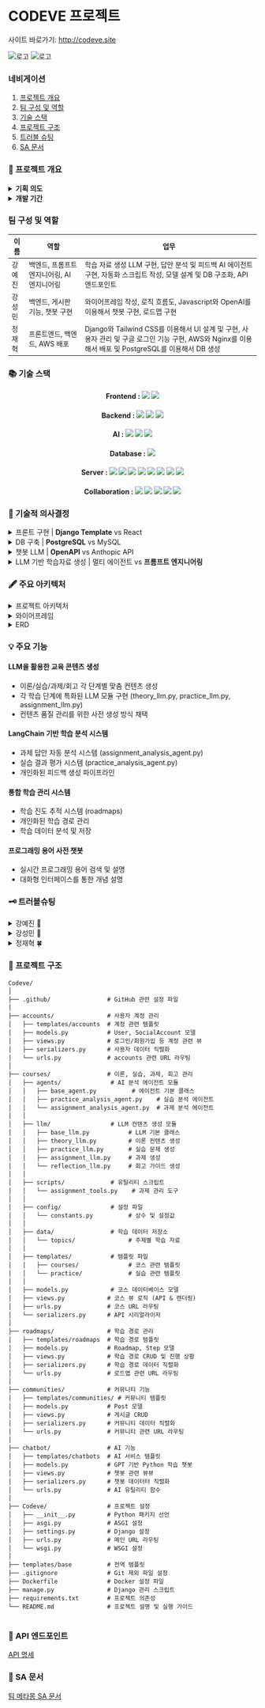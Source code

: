 # CODEVE 프로젝트
사이트 바로가기: http://codeve.site

![로고](https://s3.ap-northeast-2.amazonaws.com/codeve.site/static/images/codeve.png)
![로고](https://images.velog.io/images/hwanghye/post/4bea2bd0-0fd5-46d1-9941-6370526ffb7e/sparta.png)
### 네비게이션
1. [프로젝트 개요](#프로젝트-개요)
2. [팀 구성 및 역할](#팀-구성-및-역할)
3. [기술 스택](#기술-스택)
4. [프로젝트 구조](#프로젝트-구조)
5. [트러블 슈팅](#트러블-슈팅)
6. [SA 문서](#sa-문서)

### 🌼 프로젝트 개요
<details>
    <summary><strong> 기획 의도 </strong></summary>
    저희 팀은 모두 비전공자로 구성되어 있습니다. 프로그래밍을 처음 접했을 때, ‘변수는 왜 필요할까?’, ‘객체지향이 뭐야?’ 같은 기초 개념과 컴퓨터 사이언스 배경지식이 낯설고 어렵게 느껴졌던 경험이 있습니다. 특히, 부트캠프와 같은 빠르게 진행되는 교육 과정에서는 이러한 기초 지식 부족이 수업과 실습에 큰 어려움으로 다가왔습니다.

이러한 경험을 바탕으로, 저희는 **튜터가 옆에서 맞춤형 과외를 해주듯이 대화를 기반**으로 **프로그래밍의 기초를 빠르고 쉽게 이해할 수 있는 AI 기반 튜터링 서비스**를 기획하게 되었습니다. 복잡한 개념을 실생활 비유와 직관적인 설명으로 풀어내어 학습자가 부담 없이 배우고 성장할 수 있는 환경을 제공하고자 합니다.
</details>

<details>
    <summary><strong> 개발 기간 </strong></summary>
    2025.01.06 ~ 2025.01.30 약 4주
</details>

### 팀 구성 및 역할

|이름 |	역할 | 업무 |
-----|--------------|----------------------|
|강예진 | 백엔드, 프롬프트 엔지니어링, AI 엔지니어링 | 학습 자료 생성 LLM 구현, 답안 분석 및 피드백 AI 에이전트 구현, 자동화 스크립트 작성, 모델 설계 및 DB 구조화, API 엔드포인트 |
|강성민	| 백엔드, 게시판 기능, 챗봇 구현 | 와이어프레임 작성, 로직 흐름도, Javascript와 OpenAI를 이용해서 챗봇 구현, 로드맵 구현 |
|정재혁	| 프론트엔드, 백엔드, AWS 배포 | Django와 Tailwind CSS를 이용해서 UI 설계 및 구현, 사용자 관리 및 구글 로그인 기능 구현, AWS와 Nginx를 이용해서 배포 및 PostgreSQL를 이용해서 DB 생성 |






### 📚 기술 스택

<div align=center>

#### Frontend : <img src="https://img.shields.io/badge/django template 5.1.4-092E20?style=for-the-badge&logo=django&logoColor=white"> <img src="https://img.shields.io/badge/Tailwind%20CSS-06B6D4?style=for-the-badge&logo=tailwindcss&logoColor=white">

#### Backend : <img src="https://img.shields.io/badge/Python%203.10-3776AB?style=for-the-badge&logo=python&logoColor=white"> <img src="https://img.shields.io/badge/django rest framework-092E20?style=for-the-badge&logo=django&logoColor=white"> <img src="https://img.shields.io/badge/django 5.1.4-092E20?style=for-the-badge&logo=django&logoColor=white"> 

#### AI : <img src="https://img.shields.io/badge/OpenAI-2D2D3C?style=for-the-badge&logo=openai&logoColor=white"> <img src="https://img.shields.io/badge/LangChain-0052CC?style=for-the-badge&logo=langchain&logoColor=white"> <img src="https://img.shields.io/badge/Anthropic-FF6D00?style=for-the-badge&logo=anthropic&logoColor=white">

#### Database : <img src="https://img.shields.io/badge/PostgreSQL-336791?style=for-the-badge&logo=postgresql&logoColor=white"> 

#### Server : <img src="https://img.shields.io/badge/AMAZON EC2-FFE900?style=for-the-badge&logo=amazon&logoColor=black"> <img src="https://img.shields.io/badge/Amazon S3-DC382D?style=for-the-badge&logo=amazon-s3&logoColor=white"> <img src="https://img.shields.io/badge/Docker-2496ED?style=for-the-badge&logo=docker&logoColor=white"> <img src="https://img.shields.io/badge/NGINX-2F9624?style=for-the-badge&logo=nginx&logoColor=white"> <img src="https://img.shields.io/badge/GUNICORN-2BB530?style=for-the-badge&logo=gunicorn&logoColor=white"> <img src="https://img.shields.io/badge/DOCKER COMPOSE-3D97FF?style=for-the-badge&logo=docker&logoColor=white"> <img src="https://img.shields.io/badge/AWS RDS-527FFF?style=for-the-badge&logo=amazon-aws&logoColor=white"> <img src="https://img.shields.io/badge/AWS ALB-FF9900?style=for-the-badge&logo=amazon-aws&logoColor=white">

 

#### Collaboration : <img src="https://img.shields.io/badge/github-181717?style=for-the-badge&logo=github&logoColor=white"> <img src="https://img.shields.io/badge/Figma-F24E1E?style=for-the-badge&logo=figma&logoColor=white"> <img src="https://img.shields.io/badge/Slack-4A154B?style=for-the-badge&logo=slack&logoColor=white"> <img src="https://img.shields.io/badge/Notion-000000?style=for-the-badge&logo=notion&logoColor=white"> <img src="https://img.shields.io/badge/Google%20Docs-34A853?style=for-the-badge&logo=google-docs&logoColor=white"> 

</div>

### 🫧 기술적 의사결정
<details>
    <summary>프론트 구현 | <strong>Django Template</strong> vs React</summary>
<table border="1">
    <tr>
        <th>항목</th>
        <th>Django Template</th>
        <th>React</th>
    </tr>
    <tr>
        <td>렌더링 방식</td>
        <td>SSR (서버 사이드 렌더링)</td>
        <td>기본적으로 CSR (클라이언트 사이드 렌더링)</td>
    </tr>
    <tr>
        <td>초기 로딩 속도</td>
        <td>빠름 (HTML 자체 전달)</td>
        <td>JS 번들 로딩까지 대기 필요 (SSR 적용 전제 제외 시)</td>
    </tr>
    <tr>
        <td>SEO(검색 최적화)</td>
        <td>유리 (서버 렌더링으로 콘텐츠 완전 제공)</td>
        <td>순수 CSR 시 제한적 (SSR 프레임워크 적용 시 개선 가능)</td>
    </tr>
    <tr>
        <td>상호작용/동적 UI</td>
        <td>제한적 (AJAX와 약간의 JS로 가능하지만 규모가 제한됨)</td>
        <td>강력 (SPA 구현과 동적 상태 관리, 부분 렌더링 용이)</td>
    </tr>
    <tr>
        <td>학습 곡선</td>
        <td>Django(파이썬) 지식으로 충분, 템플릿 문법만 숙지하면 됨</td>
        <td>React 기본 문법 + 자바스크립트 생태계(webpack 등) 학습 필요</td>
    </tr>
    <tr>
        <td>프로젝트 구조</td>
        <td>서버 템플릿 기반, 전통적 웹 방식</td>
        <td>백엔드/프론트엔드 분리, API 통신 기반 SPA</td>
    </tr>
    <tr>
        <td>확장성</td>
        <td>단일 프로젝트로 간단하지만 큰 규모 확장 시 제약 있을 수 있음</td>
        <td>프론트엔드/백엔드 분리로 대규모 프로젝트에도 유연함</td>
    </tr>
    <tr>
        <td>배포/호스팅</td>
        <td>Django 서버 하나만 배포하면 됨</td>
        <td>프론트엔드와 백엔드를 각각 빌드/배포해야 함</td>
    </tr>
</table>
<p><strong>의사결정:</strong> <span style="color: orange; font-weight: bold;">Django Template</span>은 서버 사이드 렌더링으로 SEO, 초기 로딩 속도, CRUD 서비스에 적합하며, 통합 배포와 유지보수가 용이하다. React는 동적 UI와 확장성이 뛰어나지만, 현재 프로젝트의 요구사항과 유지보수 전략을 고려했을 때 <span style="color: orange; font-weight: bold;">Django Template</span>이 최적의 선택이라고 생각했습니다.</p>
</details>

<details>
    <summary>DB 구축 | <strong>PostgreSQL</strong> vs MySQL</summary>
    <table border="1">
        <tr>
            <th>특징</th>
            <th>PostgreSQL</th>
            <th>MySQL</th>
        </tr>
        <tr>
            <td>성능</td>
            <td>복잡한 쿼리 및 대규모 데이터 처리에 우수</td>
            <td>단순한 쿼리에서 빠른 성능</td>
        </tr>
        <tr>
            <td>확장성</td>
            <td>수평적 확장성 뛰어남</td>
            <td>수직적 확장성에 강점</td>
        </tr>
        <tr>
            <td>호환성</td>
            <td>SQL 표준 준수, 다양한 언어 호환</td>
            <td>가벼운 데이터베이스 시스템</td>
        </tr>
        <tr>
            <td>트랜잭션</td>
            <td>강력한 트랜잭션 관리, MVCC 지원</td>
            <td>InnoDB를 통한 ACID 지원</td>
        </tr>
        <tr>
            <td>기능</td>
            <td>고급 기능 및 복잡한 데이터 모델링 지원</td>
            <td>기본적인 RDBMS 기능 지원</td>
        </tr>
        <tr>
            <td>지원</td>
            <td>활발한 커뮤니티 및 엔터프라이즈 지원</td>
            <td>Oracle 지원, 커뮤니티 지원</td>
        </tr>
        <tr>
            <td>배포</td>
            <td>설정이 복잡할 수 있음</td>
            <td>간편한 설정과 배포</td>
        </tr>
    </table>

<p><strong>의사결정:</strong> 기술 사용에 있어서 <span style="color: orange; font-weight: bold;">PostgreSQL</span>과 MySQL 사용을 놓고 고민하다가, 대규모 데이터를 다루거나 장기적인 확장성과 안정성을 고려하여 <span style="color: orange; font-weight: bold;">PostgreSQL</span>을 선택하게 되었습니다.</p>
</details>

<details>
    <summary>챗봇 LLM | <strong>OpenAPI</strong> vs Anthopic API</summary>
<table border="1">
    <tr>
        <th>모델</th>
        <th>GPT-4o Mini</th>
        <th>GPT-o1-mini</th>
        <th>Claude 3.5 Sonnet</th>
    </tr>
    <tr>
        <td>성능</td>
        <td>고급 언어 작업, 다분야 학습, 복잡한 논리적 추론에 강점</td>
        <td>추론 기능이 좋아진 모델. 단순작업에 적합하나 생성된지 얼마 안되어 일부 성능 부족.</td>
        <td>장기 문맥 이해, 자연스러운 언어 생성, 감성적 표현에 강점</td>
    </tr>
    <tr>
        <td>입력 비용 (백만 토큰당)</td>
        <td>$0.15</td>
        <td>$3</td>
        <td>$3</td>
    </tr>
    <tr>
        <td>출력 비용 (백만 토큰당)</td>
        <td>$0.60</td>
        <td>$12</td>
        <td>$15</td>
    </tr>
    <tr>
        <td>응답 속도</td>
        <td>2.7초</td>
        <td>9초</td>
        <td>4.5초</td>
    </tr>
    <tr>
        <td>멀티모달 지원</td>
        <td>텍스트, 이미지</td>
        <td>텍스트, 이미지</td>
        <td>텍스트, 이미지</td>
    </tr>
    <tr>
        <td>컨텍스트 길이</td>
        <td>128,000 토큰</td>
        <td>128,000 토큰</td>
        <td>200,000 토큰</td>
    </tr>
</table></strong>

<p><strong>의사결정:</strong> 비용 효율성, 응답 속도, 간단한 응답이 우리가 사용하는 기술 요구 사항인 점을 고려했을 때, 
    <span style="color: orange; font-weight: bold;">GPT-o1-mini</span> 와 
    <span style="color: orange; font-weight: bold;">Claude 3.5 Sonnet</span> 보다 
    <span style="color: orange; font-weight: bold;">GPT-4o-mini</span> 모델을 선택하는 것이 합리적이라고 판단하여 선택하게 되었습니다.
</p>

</table>
</details>
<details>
    <summary>LLM 기반 학습자료 생성 | 멀티 에이전트 vs <strong>	
프롬프트 엔지니어링 </strong></summary>
<table border="1">
    <tr>
        <th>항목</th>
        <th>멀티에이전트 구조</th>
        <th>프롬프트 체인</th>
    </tr>
    <tr>
        <td>구현 복잡도</td>
        <td>
            - 각 단계별 독립적 에이전트 설계 필요<br>
            - 에이전트 간 데이터 연계 및 API 설계 필요<br>
            - 학습 곡선이 높음
        </td>
        <td>
            - 단일 LLM 컨텍스트에서 프롬프트 최적화<br>
            - 추가 설계 없이 빠르게 적용 가능
        </td>
    </tr>
    <tr>
        <td>비용 효율성</td>
        <td>
            - 특정 단계에서 Function Calling 사용 가능<br>
            - 초기 개발 비용과 관리 비용이 큼
        </td>
        <td>
            - 초기 비용 낮음<br>
            - 대규모 데이터 처리 시 비용 증가 가능성 있음
        </td>
    </tr>
    <tr>
        <td>확장성과 유지보수</td>
        <td>
            - 새로운 학습 단계나 기능 추가에 유리<br>
            - 복잡도가 높아질수록 유지보수 어려움
        </td>
        <td>
            - 초기 유지보수 간단<br>
            - 새로운 역할 추가 시 프롬프트 수정으로 간단히 적용<br>
            - 학습 단계 증가 시 프롬프트 관리 복잡성 증가 가능성
        </td>
    </tr>
    <tr>
        <td>프로젝트 완료 가능성</td>
        <td>
            - 마감 기한 내 완벽한 구현 부담 큼<br>
            - 높은 유연성과 효율성 제공 가능
        </td>
        <td>
            - 구현 속도 빠름<br>
            - 단기 프로젝트에 적합
        </td>
    </tr>
    <tr>
        <td>장점</td>
        <td>
            - 독립적이고 유연한 구조 제공<br>
            - 확장성 및 효율성 우수
        </td>
        <td>
            - 구현 속도 빠름<br>
            - 단기 프로젝트에 적합
        </td>
    </tr>
    <tr>
        <td>단점</td>
        <td>
            - 높은 초기 개발 비용과 학습 필요<br>
            - 시간 제약 내 구현 어려움<br>
            - 에이전트 수만큼 레이턴시 증가 가능
        </td>
        <td>
            - 확장성과 유연성 제한<br>
            - 복잡한 기능 추가 시 프롬프트 수정 필요<br>
            - 멀티에이전트가 효율적으로 풀 수 있는 문제에서 성능이 떨어질 수 있음
        </td>
    </tr>
</table>
<p>
    최종적으로, <span style="color: orange; font-weight: bold;">프로젝트를 성공적으로 완료</span>하기 위해 
    <span style="color: orange; font-weight: bold;">프롬프트 체인</span> 방식을 선택했습니다. 
    <span style="color: orange; font-weight: bold;">프롬프트 체인</span>은 
    <span style="color: orange; font-weight: bold;">단일 LLM 내에서 프롬프트를 통해 작업 단계를 연결</span>하는 방식으로, 
    이론, 실습, 과제, 회고 등 각 단계를 빠르게 처리할 수 있도록 설계되었습니다. 
    이는 <span style="color: orange; font-weight: bold;">빠른 구현과 초기 비용 절감</span>이라는 장점이 있지만, 
    장기적으로 확장성과 유연성의 부족이라는 한계를 가질 수 있음을 인지하고 있습니다.
</p>
<p>
    따라서, 시스템이 안정화되고 추가적인 리소스와 시간이 확보된다면, 
    멀티에이전트 구조를 도입하여 학습 단계를 더욱 유기적으로 연결하고, 
    전반적인 <strong>효율성을 강화</strong>할 계획입니다.
</p>
</details>

### 🖋️ 주요 아키텍처
<details>
    <summary> 프로젝트 아키텍처 </summary>

![서비스아키텍처](./service_architecture.png)
</details>

<details>
    <summary> 와이어프레임 </summary>

![와이어프레임](https://github.com/wriml92/Codeve/issues/42#issue-2821875536)
</details>

<details>
    <summary> ERD </summary>
    
![ERD](https://github.com/wriml92/Codeve/issues/41#issue-2821874373)
</details>


### 💡 주요 기능
#### LLM을 활용한 교육 콘텐츠 생성
- 이론/실습/과제/회고 각 단계별 맞춤 컨텐츠 생성
- 각 학습 단계에 특화된 LLM 모듈 구현 (theory_llm.py, practice_llm.py, assignment_llm.py)
- 컨텐츠 품질 관리를 위한 사전 생성 방식 채택
#### LangChain 기반 학습 분석 시스템
- 과제 답안 자동 분석 시스템 (assignment_analysis_agent.py)
- 실습 결과 평가 시스템 (practice_analysis_agent.py)
- 개인화된 피드백 생성 파이프라인
#### 통합 학습 관리 시스템
- 학습 진도 추적 시스템 (roadmaps)
- 개인화된 학습 경로 관리
- 학습 데이터 분석 및 저장
#### 프로그래밍 용어 사전 챗봇
- 실시간 프로그래밍 용어 검색 및 설명
- 대화형 인터페이스를 통한 개념 설명




### 🗝️ 트러블슈팅
<details>
<summary>강예진 🌱</summary>
<p><strong>1. 이론-실습 예제 불일치 문제</strong></p>
<p><strong>문제 상황</strong></p>
<pre><code>
default_examples = {
    'input_output': {
        'code': '# 예제 코드...',
        'pattern': {...}
    }
}
</code></pre>
PracticeLLM에서만 예제 코드 패턴을 정의하고 검증하는 로직을 넣어서 코드 패턴의 불일치가 생겼다. 

<p><strong>원인</strong></p>
이론(ThreoryLLM)과 실습(PracticeLLM) 사이의 예제 코드 생성 기준이 달라 불일치가 생겼다.
이는 실습에서 기대하는 코드 패턴이 이론에서 제시된 예제와 맞지 않아서 발생하였다.
<p><strong>해결</strong></p>
<pre><code>
class TheoryLLM(BaseLLM):
    def __init__(self, model_name="gpt-4", temperature=0.7):
        self.example_patterns = {
            'input_output': {
                'structure': ['input(', 'print('],
                'output_pattern': r'안녕하세요.*!',
                'required_elements': ['input', 'print', '사용자 입력']
            }
        }
        
    def _validate_example_code(self, code: str, topic_id: str) -> bool:
        if topic_id not in self.example_patterns:
            return True
        pattern = self.example_patterns[topic_id]
        # 패턴 검증 로직...
</code></pre>
TheoryLLM에 예제 코드 패턴 정의 및 검증 로직을 추가 하였다.

<strong>2. 실시간 피드백 시스템 개선</strong>
<p><strong>문제 상황</strong></p>
처음에는 제출된 코드를 단순히 실행하고 결과만 확인하는 방식이였으나, 성공만 알려주는게 학습에 도움이 되지 않는 것 같아 학습에 도움을 주기 위해 보완하기로 하였다. 
<pre><code>
# 초기 구현 - 너무 단순한 피드백
def analyze_submission(self, code: str) -> Dict:
    try:
        exec(code)
        return {"success": True, "message": "성공!"}
    except Exception as e:
        return {"success": False, "message": str(e)}
</code></pre>

<p><strong>개선 과정</strong></p>
   1. 실제 학습자들의 피드백을 수집하고 분석
   2. 다른 교육용 플랫폼들의 피드백 시스템 벤치마킹
   3. 코드 품질과 학습 목표 달성 여부를 측정할 방법 고민

<p><strong>해결 과정</strong></p>
코드 분석과 실행을 분리하고, 여러 측면에서 피드백을 제공하는 방식으로 개선하였다.

<pre><code>
class CodeAnalyzer:
    def analyze_code_quality(self, code: str) -> Dict:
        metrics = {
            'has_comments': self._check_comments(code),
            'follows_convention': self._check_naming_convention(code),
            'code_structure': self._analyze_structure(code)
        }
        
        feedback = []
        if metrics['has_comments']:
            feedback.append("✨ 주석을 통해 코드의 의도를 잘 설명했어요!")
        
        # 실행 결과 분석
        try:
            result = self._safe_execute(code)
            if result['success']:
                feedback.append("🎯 코드가 정상적으로 동작합니다!")
                if self._check_creative_solution(code):
                    feedback.append("🌟 창의적인 해결 방법이네요!")
        except Exception as e:
            feedback.append(f"💡 오류가 발생했어요: {str(e)}\n다음을 확인해보세요:")
            feedback.extend(self._generate_error_hints(e))
            
        return {'metrics': metrics, 'feedback': feedback}
</code></pre>
이런 개선을 통해 학습자들이 더 구체적이고 유익한 피드백을 받을 수 있으며, 코드 품질도 자연스럽게 향상될 것으로 기대된다. 이를 통해 사용자 경험을 고려한 개선의 중요성을 더욱 실감하게 되었다.

<strong>3. LLM 응답 템플릿 커스터마이징</strong>
<p><strong>문제 상황</strong></p>
처음에는 ChatGPT API를 사용하여  이론 내용을 생성할 때, HTML 구조가 일관적이지 않고 스타일링이 제각각으로 보였다. 특히 코드 블록이나 강조 구문이 때때로 깨지는 현상이 발생하였다.
<pre><code>
# 초기 구현 - 단순한 프롬프트 사용
messages = [{
    "role": "user",
    "content": f"Python {topic_id}에 대한 설명을 HTML로 작성해주세요."
}]
</code></pre>
<p><strong>문제 분석 과정</strong></p>
    1. 개발자 도구로 생성된 HTML을 분리해보니 태그 구조가 불규칙적
    2. ChatGPT 응답을 로깅해서 살펴보니 때때로 마크다운과 HTML이 섞여서 출력
    3. Tailwind CSS 클래스가 누락되거나 잘못 적용되는 부분 발견
<p><strong>해결 과정</strong></p>
여러 시도 끝에 프롬프트에 상세한 템플릿을 제공하고, 응답을 구조화하는 방식을 택했다.
<pre><code>
class TheoryLLM(BaseLLM):
    def __init__(self):
        self.prompt_template = """
"""
</code></pre>
이렇게 구조화된 템플릿을 사용하니 응답의 일관성이 증가하였고, 스타일링도 안정적으로 적용되었다.

</details>

<details>
<summary>강성민 🌿</summary>
<p>1. 챗봇 단어 분리</p>

저장해놓은 답변을 불러오는데 문장을 입력했을때 일정 단어가 들어가면 저장해놓은 답변을 불러오는 코드가 있다. 그런데 문장단위로 쓰게되면 인식을 못하여 불필요한 단어들을 제거하고 메시지를 단어로 분리한 다음에 저장해놓은 답변을 불러오도록 하였다(ex, 변수가 뭐야? → 변수 답변이 나옴)
<pre><code>
class ChatbotViewSet(viewsets.ViewSet):
    def __init__(self, **kwargs):
        super().__init__(**kwargs)
        # responses.json 파일 로드
        json_path = os.path.join(os.path.dirname(__file__), 'responses.json')
        with open(json_path, 'r', encoding='utf-8') as f:
            self.cached_responses = json.load(f)
            
    def extract_keywords(self, message):
        # 불필요한 단어들 제거
        stop_words = ['이란', '란', '이', '가', '은', '는', '을', '를', '에', '대해', '뭐야', '무엇', '설명', '해줘', '알려줘', '?', '.']
        
        # 메시지를 단어로 분리
        words = message.replace('?', ' ').replace('.', ' ').split()
        
        # 불필요한 단어 제거
        keywords = [word for word in words if word not in stop_words]
        
        return keywords
</code></pre>

<p>2. 자바스크립트 이미지 호출</p>
기존에는 프로젝트 내의 static 폴더에서 이미지를 호출하고 있었으나, 배포 과정에서 S3 버킷에서 이미지를 불러오는 방식으로 변경되었음. 그러나 자바스크립트에서는 Django 템플릿 방식이 작동하지 않아, 이미지를 하드코딩된 S3 URL로 호출하는 방식으로 수정하여서 해결. 이후에도 이미지 업로드가 되지 않아, S3 버킷에서 CORS 설정을 추가하여 요청을 처리할 수 있도록 하여 최종적으로 해결함

```html
기존 코드 - <img src="{% static 'images/codeve_icon.png' %}" alt="챗봇">

수정코드 - <img id="chatbot-icon" src="https://s3.ap-northeast-2.amazonaws.com/codeve.site/static/images/codeve_icon.png" alt="챗봇">
```
<pre><code>
CORS설정

[
    {
        "AllowedHeaders": [
            "*"
        ],
        "AllowedMethods": [
            "GET",
            "PUT",
            "POST",
            "DELETE",
            "HEAD"
        ],
        "AllowedOrigins": [
            "https://codeve.site",
            "http://localhost:8000",
            "http://127.0.0.1:8000"
        ],
        "ExposeHeaders": [
            "Access-Control-Allow-Origin"
        ]
    }
]
</code></pre>


</details>

<details>
<summary>정재혁 🍀</summary>
<strong>1. 장고 정적 파일 로드 문제</strong>
- 상황 설명
Django 프로젝트에서 템플릿을 작성하던 중 다음과 같은 오류가 발생했다:
TemplateSyntaxError at /api/courses/practice/input_output/
Invalid block tag on line 6: 'static', expected 'endblock'. Did you forget to register or load this tag?

- 원인
정적 파일을 로드하기 위해 `{% static %}`를 사용하려면 템플릿 상단에 `{% load static %}`가 있어야 한다.

- 해결
<pre><code>
{% load static %}
<!DOCTYPE html>
<html>
<head>
</code></pre>

<strong>2. 8000번 포트가 이미 사용 중 문제</strong>
- 상황 설명
Error: That port is already in use.

- 해결
lsof -i :8000로 8000번 포트를 사용하고 있는 프로세스를 찾은 후
kill -9 7765 7813 8327 8585로 해당 프로세스들을 종료

<strong>3. 배포했는데 static 폴더에 있는 미디어 파일들이 뜨지 않음 현상</strong>
- 원인
nginx 설정 파일에 문제가 있어서 발생한 오류.
location 지시문이 server 블록 내부에 위치해야 하는데 잘못된 위치에 있었음.

- 해결
<pre><code>
server {
    root /www/data;
    location / {
    }
}
위처럼 location 지시문을 server 블록에 위치하게 함.
</code></pre>
</details>

### 📂 프로젝트 구조
```
Codeve/
│
├── .github/                # GitHub 관련 설정 파일
│
├── accounts/               # 사용자 계정 관리
│   ├── templates/accounts  # 계정 관련 템플릿
│   ├── models.py           # User, SocialAccount 모델
│   ├── views.py            # 로그인/회원가입 등 계정 관련 뷰
│   ├── serializers.py      # 사용자 데이터 직렬화
│   └── urls.py             # accounts 관련 URL 라우팅
│
├── courses/                # 이론, 실습, 과제, 회고 관리
│   ├── agents/              # AI 분석 에이전트 모듈
│   │   ├── base_agent.py          # 에이전트 기본 클래스
│   │   ├── practice_analysis_agent.py    # 실습 분석 에이전트
│   │   └── assignment_analysis_agent.py  # 과제 분석 에이전트
│   │
│   ├── llm/                 # LLM 컨텐츠 생성 모듈
│   │   ├── base_llm.py           # LLM 기본 클래스
│   │   ├── theory_llm.py         # 이론 컨텐츠 생성
│   │   ├── practice_llm.py       # 실습 문제 생성
│   │   ├── assignment_llm.py     # 과제 생성
│   │   └── reflection_llm.py     # 회고 가이드 생성
│   │
│   ├── scripts/             # 유틸리티 스크립트
│   │   └── assignment_tools.py    # 과제 관리 도구
│   │
│   ├── config/              # 설정 파일
│   │   └── constants.py          # 상수 및 설정값
│   │
│   ├── data/                # 학습 데이터 저장소
│   │   └── topics/               # 주제별 학습 자료
│   │
│   ├── templates/           # 템플릿 파일
│   │   ├── courses/              # 코스 관련 템플릿
│   │   └── practice/             # 실습 관련 템플릿
│   │
│   ├── models.py            # 코스 데이터베이스 모델
│   ├── views.py            # 코스 뷰 로직 (API & 렌더링)
│   ├── urls.py             # 코스 URL 라우팅
│   └── serializers.py      # API 시리얼라이저 
│
├── roadmaps/               # 학습 경로 관리
│   ├── templates/roadmaps  # 학습 경로 템플릿
│   ├── models.py           # Roadmap, Step 모델
│   ├── views.py            # 학습 경로 CRUD 및 진행 상황
│   ├── serializers.py      # 학습 경로 데이터 직렬화
│   └── urls.py             # 로드맵 관련 URL 라우팅
│
├── communities/            # 커뮤니티 기능
│   ├── templates/communities/ # 커뮤니티 템플릿
│   ├── models.py           # Post 모델
│   ├── views.py            # 게시글 CRUD
│   ├── serializers.py      # 커뮤니티 데이터 직렬화
│   └── urls.py             # 커뮤니티 관련 URL 라우팅
│
├── chatbot/                # AI 기능
│   ├── templates/chatbots  # AI 서비스 템플릿
│   ├── models.py           # GPT 기반 Python 학습 챗봇
│   ├── views.py            # 챗봇 관련 뷰뷰
│   ├── serializers.py      # 챗봇 데이터터 직렬화
│   └── urls.py             # AI 유틸리티 함수
│
├── Codeve/                 # 프로젝트 설정
│   ├── __init__.py         # Python 패키지 선언
│   ├── asgi.py             # ASGI 설정
│   ├── settings.py         # Django 설정
│   ├── urls.py             # 메인 URL 라우팅
│   └── wsgi.py             # WSGI 설정
│
├── templates/base          # 전역 템플릿
├── .gitignore              # Git 제외 파일 설정
├── Dockerfile              # Docker 설정 파일
├── manage.py               # Django 관리 스크립트
├── requirements.txt        # 프로젝트 의존성
└── README.md               # 프로젝트 설명 및 실행 가이드


```


### 📕 API 엔드포인트
[API 명세](https://www.notion.so/teamsparta/v2-3a35ccd6631543c88d7738d2b3a5ebbc?pvs=4#1742dc3ef51481828994f2c1dd4c0b25)
### 📗 SA 문서
[팀 메타몽 SA 문서](https://www.notion.so/teamsparta/SA-v2-5e3a147b921b43fd87ff2ab774d8c06f)
